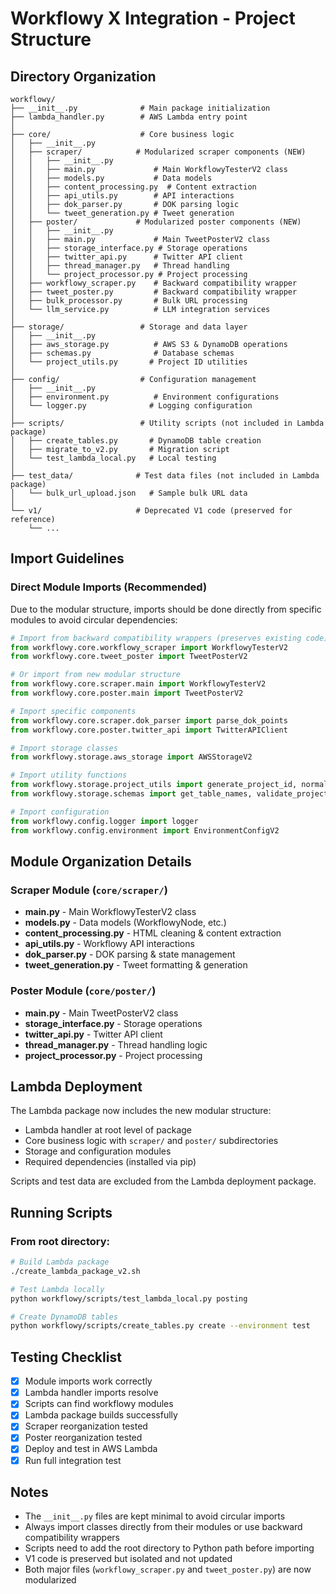 # Workflowy X Integration - Project Structure

## Directory Organization

```
workflowy/
├── __init__.py              # Main package initialization
├── lambda_handler.py        # AWS Lambda entry point
│
├── core/                    # Core business logic
│   ├── __init__.py
│   ├── scraper/            # Modularized scraper components (NEW)
│   │   ├── __init__.py
│   │   ├── main.py             # Main WorkflowyTesterV2 class
│   │   ├── models.py           # Data models
│   │   ├── content_processing.py  # Content extraction
│   │   ├── api_utils.py        # API interactions
│   │   ├── dok_parser.py       # DOK parsing logic
│   │   └── tweet_generation.py # Tweet generation
│   ├── poster/             # Modularized poster components (NEW)
│   │   ├── __init__.py
│   │   ├── main.py             # Main TweetPosterV2 class
│   │   ├── storage_interface.py # Storage operations
│   │   ├── twitter_api.py      # Twitter API client
│   │   ├── thread_manager.py   # Thread handling
│   │   └── project_processor.py # Project processing
│   ├── workflowy_scraper.py    # Backward compatibility wrapper
│   ├── tweet_poster.py         # Backward compatibility wrapper
│   ├── bulk_processor.py       # Bulk URL processing
│   └── llm_service.py          # LLM integration services
│
├── storage/                 # Storage and data layer
│   ├── __init__.py
│   ├── aws_storage.py          # AWS S3 & DynamoDB operations
│   ├── schemas.py              # Database schemas
│   └── project_utils.py       # Project ID utilities
│
├── config/                  # Configuration management
│   ├── __init__.py
│   ├── environment.py          # Environment configurations
│   └── logger.py              # Logging configuration
│
├── scripts/                 # Utility scripts (not included in Lambda package)
│   ├── create_tables.py       # DynamoDB table creation
│   ├── migrate_to_v2.py       # Migration script
│   └── test_lambda_local.py   # Local testing
│
├── test_data/              # Test data files (not included in Lambda package)
│   └── bulk_url_upload.json   # Sample bulk URL data
│
└── v1/                     # Deprecated V1 code (preserved for reference)
    └── ...
```

## Import Guidelines

### Direct Module Imports (Recommended)

Due to the modular structure, imports should be done directly from specific modules to avoid circular dependencies:

```python
# Import from backward compatibility wrappers (preserves existing code)
from workflowy.core.workflowy_scraper import WorkflowyTesterV2
from workflowy.core.tweet_poster import TweetPosterV2

# Or import from new modular structure
from workflowy.core.scraper.main import WorkflowyTesterV2
from workflowy.core.poster.main import TweetPosterV2

# Import specific components
from workflowy.core.scraper.dok_parser import parse_dok_points
from workflowy.core.poster.twitter_api import TwitterAPIClient

# Import storage classes
from workflowy.storage.aws_storage import AWSStorageV2

# Import utility functions
from workflowy.storage.project_utils import generate_project_id, normalize_project_id
from workflowy.storage.schemas import get_table_names, validate_project_item

# Import configuration
from workflowy.config.logger import logger
from workflowy.config.environment import EnvironmentConfigV2
```

## Module Organization Details

### Scraper Module (`core/scraper/`)
- **main.py** - Main WorkflowyTesterV2 class
- **models.py** - Data models (WorkflowyNode, etc.)
- **content_processing.py** - HTML cleaning & content extraction
- **api_utils.py** - Workflowy API interactions
- **dok_parser.py** - DOK parsing & state management
- **tweet_generation.py** - Tweet formatting & generation

### Poster Module (`core/poster/`)
- **main.py** - Main TweetPosterV2 class
- **storage_interface.py** - Storage operations
- **twitter_api.py** - Twitter API client
- **thread_manager.py** - Thread handling logic
- **project_processor.py** - Project processing

## Lambda Deployment

The Lambda package now includes the new modular structure:
- Lambda handler at root level of package
- Core business logic with `scraper/` and `poster/` subdirectories
- Storage and configuration modules
- Required dependencies (installed via pip)

Scripts and test data are excluded from the Lambda deployment package.

## Running Scripts

### From root directory:
```bash
# Build Lambda package
./create_lambda_package_v2.sh

# Test Lambda locally
python workflowy/scripts/test_lambda_local.py posting

# Create DynamoDB tables
python workflowy/scripts/create_tables.py create --environment test
```

## Testing Checklist

- [x] Module imports work correctly
- [x] Lambda handler imports resolve
- [x] Scripts can find workflowy modules
- [x] Lambda package builds successfully
- [x] Scraper reorganization tested
- [x] Poster reorganization tested
- [x] Deploy and test in AWS Lambda
- [x] Run full integration test

## Notes

- The `__init__.py` files are kept minimal to avoid circular imports
- Always import classes directly from their modules or use backward compatibility wrappers
- Scripts need to add the root directory to Python path before importing
- V1 code is preserved but isolated and not updated
- Both major files (`workflowy_scraper.py` and `tweet_poster.py`) are now modularized
